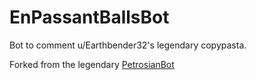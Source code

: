 # EnPassantBallsBot
Bot to comment u/Earthbender32's legendary copypasta.

Forked from the legendary [PetrosianBot](https://github.com/fmhall/Petrosian-Bot)
